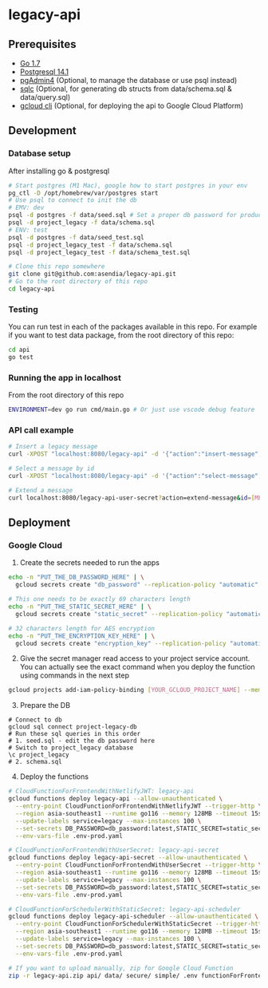 # legacy-api

## Prerequisites
- [Go 1.7](https://go.dev/doc/install)
- [Postgresql 14.1](https://www.postgresql.org/download/)
- [pgAdmin4](https://www.pgadmin.org/download/) (Optional, to manage the database or use psql instead)
- [sqlc](https://docs.sqlc.dev/en/latest/overview/install.html) (Optional, for generating db structs from data/schema.sql & data/query.sql)
- [gcloud cli](https://cloud.google.com/sdk/docs/install) (Optional, for deploying the api to Google Cloud Platform)

## Development
### Database setup
After installing go & postgresql

```sh
# Start postgres (M1 Mac), google how to start postgres in your env
pg_ctl -D /opt/homebrew/var/postgres start
# Use psql to connect to init the db
# EMV: dev
psql -d postgres -f data/seed.sql # Set a proper db password for production
psql -d project_legacy -f data/schema.sql
# ENV: test
psql -d postgres -f data/seed_test.sql
psql -d project_legacy_test -f data/schema.sql
psql -d project_legacy_test -f data/schema_test.sql

# Clone this repo somewhere
git clone git@github.com:asendia/legacy-api.git
# Go to the root directory of this repo
cd legacy-api
```

### Testing
You can run test in each of the packages available in this repo. For example if you want to test data package, from the root directory of this repo:

```sh
cd api
go test
```

### Running the app in localhost
From the root directory of this repo

```sh
ENVIRONMENT=dev go run cmd/main.go # Or just use vscode debug feature
```

### API call example
```sh
# Insert a legacy message
curl -XPOST "localhost:8080/legacy-api" -d '{"action":"insert-message", "data":{"inactivePeriodDays":30,"reminderIntervalDays":1,"messageContent":"This is real API content","emailCreator":"mock@mock","emailReceivers":["inka@kentut.com","inkamemang@kentut"]}}' -H "authorization: Bearer [YOUR_VALID_TOKEN]"

# Select a message by id
curl -XPOST "localhost:8080/legacy-api" -d '{"action":"select-message","data":{"id":"[PUT_THE_ID_HERE]","emailCreator":"mock@mock"}}' -H "authorization: Bearer [YOUR_VALID_TOKEN]"

# Extend a message
curl localhost:8080/legacy-api-user-secret?action=extend-message&id=[MESSAGE_ID_UUID]&secret=[EXTENSION_SECRET]
```

## Deployment

### Google Cloud
1. Create the secrets needed to run the apps
```sh
echo -n "PUT_THE_DB_PASSWORD_HERE" | \
  gcloud secrets create "db_password" --replication-policy "automatic" --data-file -

# This one needs to be exactly 69 characters length
echo -n "PUT_THE_STATIC_SECRET_HERE" | \
  gcloud secrets create "static_secret" --replication-policy "automatic" --data-file -

# 32 characters length for AES encryption
echo -n "PUT_THE_ENCRYPTION_KEY_HERE" | \
  gcloud secrets create "encryption_key" --replication-policy "automatic" --data-file -
```
2. Give the secret manager read access to your project service account. You can actually see the exact command when you deploy the function using commands in the next step
```sh
gcloud projects add-iam-policy-binding [YOUR_GCLOUD_PROJECT_NAME] --member='serviceAccount:[YOUR_GCLOUD_PROJECT_NAME]@appspot.gserviceaccount.com' --role='roles/secretmanager.secretAccessor'
```
3. Prepare the DB
```
# Connect to db
gcloud sql connect project-legacy-db
# Run these sql queries in this order
# 1. seed.sql - edit the db password here
# Switch to project_legacy database
\c project_legacy
# 2. schema.sql
```
4.  Deploy the functions
```sh
# CloudFunctionForFrontendWithNetlifyJWT: legacy-api
gcloud functions deploy legacy-api --allow-unauthenticated \
  --entry-point CloudFunctionForFrontendWithNetlifyJWT --trigger-http \
  --region asia-southeast1 --runtime go116 --memory 128MB --timeout 15s \
  --update-labels service=legacy --max-instances 100 \
  --set-secrets DB_PASSWORD=db_password:latest,STATIC_SECRET=static_secret:latest,ENCRYPTION_KEY=encryption_key:latest \
  --env-vars-file .env-prod.yaml

# CloudFunctionForFrontendWithUserSecret: legacy-api-secret
gcloud functions deploy legacy-api-secret --allow-unauthenticated \
  --entry-point CloudFunctionForFrontendWithUserSecret --trigger-http \
  --region asia-southeast1 --runtime go116 --memory 128MB --timeout 15s \
  --update-labels service=legacy --max-instances 100 \
  --set-secrets DB_PASSWORD=db_password:latest,STATIC_SECRET=static_secret:latest,ENCRYPTION_KEY=encryption_key:latest \
  --env-vars-file .env-prod.yaml

# CloudFunctionForSchedulerWithStaticSecret: legacy-api-scheduler
gcloud functions deploy legacy-api-scheduler --allow-unauthenticated \
  --entry-point CloudFunctionForSchedulerWithStaticSecret --trigger-http \
  --region asia-southeast1 --runtime go116 --memory 128MB --timeout 15s \
  --update-labels service=legacy --max-instances 100 \
  --set-secrets DB_PASSWORD=db_password:latest,STATIC_SECRET=static_secret:latest,ENCRYPTION_KEY=encryption_key:latest \
  --env-vars-file .env-prod.yaml

# If you want to upload manually, zip for Google Cloud Function
zip -r legacy-api.zip api/ data/ secure/ simple/ .env functionForFrontendWithNetlifyJWT.go functionForFrontendWithUserSecret.go functionForSchedulerWithStaticSecret.go go.mod go.sum
```
